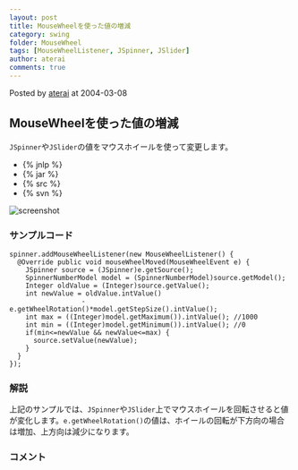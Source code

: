 ```yaml
---
layout: post
title: MouseWheelを使った値の増減
category: swing
folder: MouseWheel
tags: [MouseWheelListener, JSpinner, JSlider]
author: aterai
comments: true
---
```


Posted by [aterai](http://terai.xrea.jp/aterai.html) at 2004-03-08

## MouseWheelを使った値の増減
`JSpinner`や`JSlider`の値をマウスホイールを使って変更します。

- {% jnlp %}
- {% jar %}
- {% src %}
- {% svn %}

<!-- dummy comment line for breaking list -->

![screenshot](https://lh5.googleusercontent.com/_9Z4BYR88imo/TQTQH9EVaHI/AAAAAAAAAfE/Dv-UnuISmXM/s800/MouseWheel.png)

### サンプルコード
<pre class="prettyprint"><code>spinner.addMouseWheelListener(new MouseWheelListener() {
  @Override public void mouseWheelMoved(MouseWheelEvent e) {
    JSpinner source = (JSpinner)e.getSource();
    SpinnerNumberModel model = (SpinnerNumberModel)source.getModel();
    Integer oldValue = (Integer)source.getValue();
    int newValue = oldValue.intValue()
                  -e.getWheelRotation()*model.getStepSize().intValue();
    int max = ((Integer)model.getMaximum()).intValue(); //1000
    int min = ((Integer)model.getMinimum()).intValue(); //0
    if(min&lt;=newValue &amp;&amp; newValue&lt;=max) {
      source.setValue(newValue);
    }
  }
});
</code></pre>

### 解説
上記のサンプルでは、`JSpinner`や`JSlider`上でマウスホイールを回転させると値が変化します。`e.getWheelRotation()`の値は、ホイールの回転が下方向の場合は増加、上方向は減少になります。

### コメント

